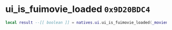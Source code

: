 # ui_is_fuimovie_loaded `0x9D20BDC4`

```lua
local result --[[ boolean ]] = natives.ui.ui_is_fuimovie_loaded(_moviename --[[ string ]])
```